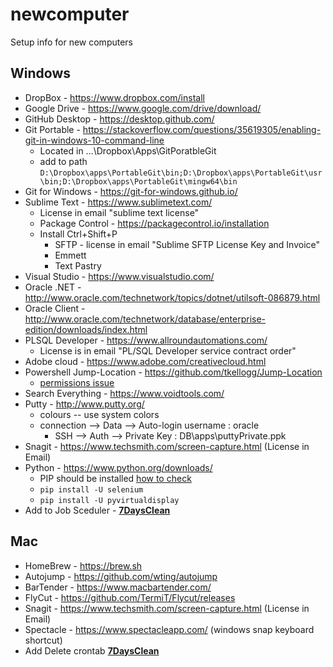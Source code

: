 # newcomputer
Setup info for new computers


## Windows
 - DropBox - https://www.dropbox.com/install
 - Google Drive - https://www.google.com/drive/download/
 - GitHub Desktop  - https://desktop.github.com/
 - Git Portable - https://stackoverflow.com/questions/35619305/enabling-git-in-windows-10-command-line
   - Located in ...\Dropbox\Apps\GitPoratbleGit
   - add to path `D:\Dropbox\apps\PortableGit\bin;D:\Dropbox\apps\PortableGit\usr\bin;D:\Dropbox\apps\PortableGit\mingw64\bin`
 - Git for Windows - https://git-for-windows.github.io/
 - Sublime Text - https://www.sublimetext.com/
   - License in email "sublime text license"
   - Package Control - https://packagecontrol.io/installation
   - Install Ctrl+Shift+P
     - SFTP - license in email "Sublime SFTP License Key and Invoice"
     - Emmett
     - Text Pastry
 - Visual Studio - https://www.visualstudio.com/
 - Oracle .NET - http://www.oracle.com/technetwork/topics/dotnet/utilsoft-086879.html
 - Oracle Client - http://www.oracle.com/technetwork/database/enterprise-edition/downloads/index.html
 - PLSQL Developer - https://www.allroundautomations.com/
   - License is in email "PL/SQL Developer service contract order"
 - Adobe cloud - https://www.adobe.com/creativecloud.html
 - Powershell Jump-Location - https://github.com/tkellogg/Jump-Location
   - [permissions issue](https://github.com/tkellogg/Jump-Location/issues/62)
 - Search Everything - https://www.voidtools.com/
 - Putty - http://www.putty.org/
   - colours -- use system colors
   - connection --> Data --> Auto-login username : oracle
     - SSH --> Auth --> Private Key : DB\apps\puttyPrivate.ppk
 - Snagit - https://www.techsmith.com/screen-capture.html (License in Email)
 - Python - https://www.python.org/downloads/
   - PIP should be installed [how to check](https://stackoverflow.com/questions/4750806/how-do-i-install-pip-on-windows)
   - `pip install -U selenium`
   - `pip install -U pyvirtualdisplay`
 - Add to Job Sceduler - [**7DaysClean**](https://github.com/lloydlentz/newcomputer/blob/master/7DaysClean.cmd)



## Mac
 - HomeBrew - https://brew.sh
 - Autojump - https://github.com/wting/autojump
 - BarTender - https://www.macbartender.com/
 - FlyCut - https://github.com/TermiT/Flycut/releases
 - Snagit - https://www.techsmith.com/screen-capture.html  (License in Email)
 - Spectacle - https://www.spectacleapp.com/  (windows snap keyboard shortcut)
 - Add Delete crontab [**7DaysClean**](https://github.com/lloydlentz/newcomputer/blob/master/macclean.sh)
 
